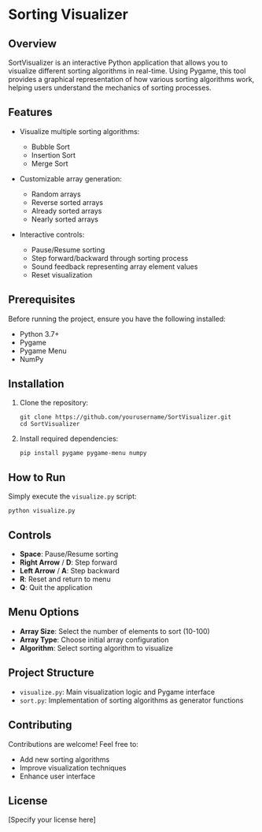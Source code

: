 # Sorting Visualizer

## Overview

SortVisualizer is an interactive Python application that allows you to visualize different sorting algorithms in real-time. Using Pygame, this tool provides a graphical representation of how various sorting algorithms work, helping users understand the mechanics of sorting processes.

## Features

-   Visualize multiple sorting algorithms:

    -   Bubble Sort
    -   Insertion Sort
    -   Merge Sort

-   Customizable array generation:

    -   Random arrays
    -   Reverse sorted arrays
    -   Already sorted arrays
    -   Nearly sorted arrays

-   Interactive controls:
    -   Pause/Resume sorting
    -   Step forward/backward through sorting process
    -   Sound feedback representing array element values
    -   Reset visualization

## Prerequisites

Before running the project, ensure you have the following installed:

-   Python 3.7+
-   Pygame
-   Pygame Menu
-   NumPy

## Installation

1. Clone the repository:

    ```
    git clone https://github.com/yourusername/SortVisualizer.git
    cd SortVisualizer
    ```

2. Install required dependencies:
    ```
    pip install pygame pygame-menu numpy
    ```

## How to Run

Simply execute the `visualize.py` script:

```
python visualize.py
```

## Controls

-   **Space**: Pause/Resume sorting
-   **Right Arrow** / **D**: Step forward
-   **Left Arrow** / **A**: Step backward
-   **R**: Reset and return to menu
-   **Q**: Quit the application

## Menu Options

-   **Array Size**: Select the number of elements to sort (10-100)
-   **Array Type**: Choose initial array configuration
-   **Algorithm**: Select sorting algorithm to visualize

## Project Structure

-   `visualize.py`: Main visualization logic and Pygame interface
-   `sort.py`: Implementation of sorting algorithms as generator functions

## Contributing

Contributions are welcome! Feel free to:

-   Add new sorting algorithms
-   Improve visualization techniques
-   Enhance user interface

## License

[Specify your license here]
